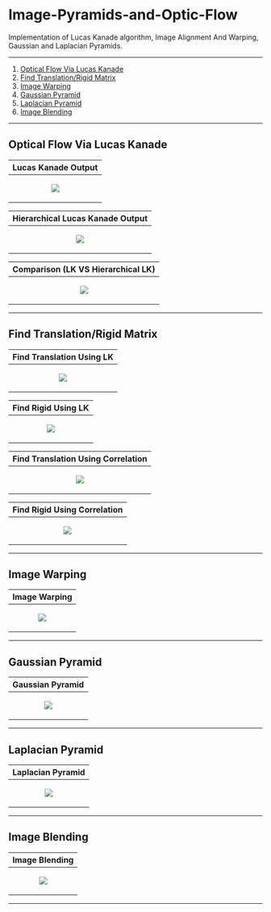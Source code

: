 # Image-Pyramids-and-Optic-Flow
Implementation of Lucas Kanade algorithm, Image Alignment And Warping, Gaussian and Laplacian Pyramids.

-----

1. [ Optical Flow Via Lucas Kanade ](#optical-flow-via-lucas-kanade)
2. [ Find Translation/Rigid Matrix ](#find-translationrigid-matrix)
3. [ Image Warping ](#image-warping)
4. [ Gaussian Pyramid ](#gaussian-pyramid)
5. [ Laplacian Pyramid ](#laplacian-pyramid)
6. [ Image Blending ](#image-blending)

-----

<h2>Optical Flow Via Lucas Kanade</h2>

<div align="center">

| Lucas Kanade Output |
| ------------- |
| <p align="center"><img src="https://github.com/AlmogJakov/Image-Pyramids-and-Optic-Flow/blob/main/demos/lk.png"/></p>  |
  
 </div>
 
 <div align="center">

| Hierarchical Lucas Kanade Output |
| ------------- |
| <p align="center"><img src="https://github.com/AlmogJakov/Image-Pyramids-and-Optic-Flow/blob/main/demos/hierarchicalk.png"/></p>  |
  
 </div>
 
 <div align="center">

| Comparison (LK VS Hierarchical LK) |
| ------------- |
| <p align="center"><img src="https://github.com/AlmogJakov/Image-Pyramids-and-Optic-Flow/blob/main/demos/compareLK.png"/></p>  |
  
 </div>

-----

<h2>Find Translation/Rigid Matrix</h2>

 <div align="center">

| Find Translation Using LK |
| ------------- |
| <p align="center"><img src="https://github.com/AlmogJakov/Image-Pyramids-and-Optic-Flow/blob/main/demos/findTranslationLK.png"/></p>  |
  
 </div>
 
 <div align="center">
 
| Find Rigid Using LK |
| ------------- |
| <p align="center"><img src="https://github.com/AlmogJakov/Image-Pyramids-and-Optic-Flow/blob/main/demos/findRigidLK.png"/></p>  |
  
 </div>
 
  <div align="center">

| Find Translation Using Correlation |
| ------------- |
| <p align="center"><img src="https://github.com/AlmogJakov/Image-Pyramids-and-Optic-Flow/blob/main/demos/findTranslationCorr.png"/></p>  |
  
 </div>
 
 <div align="center">
 
| Find Rigid Using Correlation |
| ------------- |
| <p align="center"><img src="https://github.com/AlmogJakov/Image-Pyramids-and-Optic-Flow/blob/main/demos/findRigidCorr.png"/></p>  |
  
 </div>

-----

<h2>Image Warping</h2>

 <div align="center">
 
| Image Warping |
| ------------- |
| <p align="center"><img src="https://github.com/AlmogJakov/Image-Pyramids-and-Optic-Flow/blob/main/demos/imageWarping.png"/></p>  |
  
 </div>

-----

<h2>Gaussian Pyramid</h2>
 <div align="center">
 
| Gaussian Pyramid |
| ------------- |
| <p align="center"><img src="https://github.com/AlmogJakov/Image-Pyramids-and-Optic-Flow/blob/main/demos/pyrGaussian.png"/></p>  |
  
 </div>

-----

<h2>Laplacian Pyramid</h2>
 <div align="center">
 
| Laplacian Pyramid |
| ------------- |
| <p align="center"><img src="https://github.com/AlmogJakov/Image-Pyramids-and-Optic-Flow/blob/main/demos/pyrLaplacian.png"/></p>  |
  
 </div>
 
-----

<h2>Image Blending</h2>
 <div align="center">
 
| Image Blending |
| ------------- |
| <p align="center"><img src="https://github.com/AlmogJakov/Image-Pyramids-and-Optic-Flow/blob/main/demos/blend.png"/></p>  |
  
 </div>
 
-----

